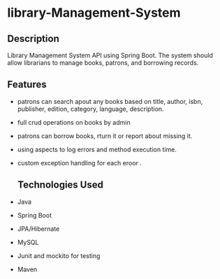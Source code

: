 # library-Management-System

## Description
Library Management System API using Spring Boot. The system should allow librarians to manage books, patrons, and borrowing records.

## Features
- patrons can search apout any books based on title, author, isbn, publisher, edition, category, language, description.
- full crud operations on books by admin
- patrons can borrow books, rturn it or report about missing it.
- using aspects to log errors and method execution time.
- custom exception handling for each eroor .


  ## Technologies Used
- Java
- Spring Boot
- JPA/Hibernate
- MySQL
- Junit and mockito for testing
- Maven


